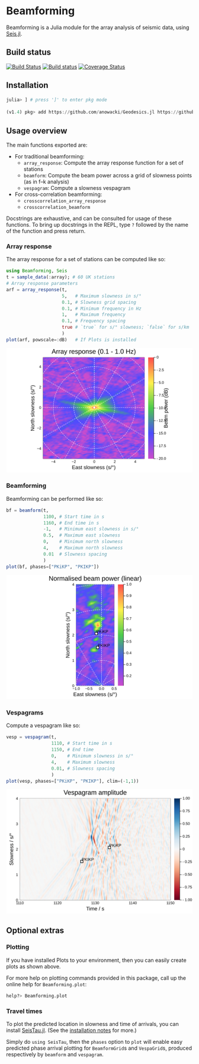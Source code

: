 # Beamforming

Beamforming is a Julia module for the array analysis of seismic
data, using [Seis.jl](https://github.com/anowacki/Seis.jl).

## Build status
[![Build Status](https://travis-ci.org/anowacki/Beamforming.jl.svg?branch=master)](https://travis-ci.org/anowacki/Beamforming.jl)
[![Build status](https://ci.appveyor.com/api/projects/status/voywfa1yu2f72fuk/branch/master?svg=true)](https://ci.appveyor.com/project/AndyNowacki/beamforming-jl/branch/master)
[![Coverage Status](https://coveralls.io/repos/github/anowacki/Beamforming.jl/badge.svg?branch=master)](https://coveralls.io/github/anowacki/Beamforming.jl?branch=master)


## Installation

```julia
julia> ] # press ']' to enter pkg mode

(v1.4) pkg> add https://github.com/anowacki/Geodesics.jl https://github.com/anowacki/Seis.jl https://github.com/anowacki/Beamforming.jl
```

## Usage overview

The main functions exported are:

- For traditional beamforming:
  - `array_response`: Compute the array response function for a set
    of stations
  - `beamform`: Compute the beam power across a grid of slowness points
    (as in f–k analysis)
  - `vespagram`: Compute a slowness vespagram
- For cross-correlation beamforming:
  - `crosscorrelation_array_response`
  - `crosscorrelation_beamform`

Docstrings are exhaustive, and can be consulted for usage of these
functions.  To bring up docstrings in the REPL, type `?` followed
by the name of the function and press return.

### Array response
The array response for a set of stations can be computed like so:
```julia
using Beamforming, Seis
t = sample_data(:array); # 60 UK stations
# Array response parameters
arf = array_response(t,
                     5,   # Maximum slowness in s/°
                     0.1, # Slowness grid spacing
                     0.1, # Minimum frequency in Hz
                     1,   # Maximum frequency
                     0.1, # Frequency spacing
                     true # `true` for s/° slowness; `false` for s/km
                     )
plot(arf, powscale=:dB)   # If Plots is installed
```
![](doc/images/array_response.svg)

### Beamforming
Beamforming can be performed like so:
```julia
bf = beamform(t,
              1100, # Start time in s
              1160, # End time in s
              -1,   # Minimum east slowness in s/°
              0.5,  # Maximum east slowness
              0,    # Minimum north slowness
              4,    # Maximum north slowness
              0.01  # Slowness spacing
              )
plot(bf, phases=["PKiKP", "PKIKP"])
```
![](doc/images/beamforming.svg)

### Vespagrams
Compute a vespagram like so:
```julia
vesp = vespagram(t,
                 1110, # Start time in s
                 1150, # End time
                 0,    # Minimum slowness in s/°
                 4,    # Maximum slowness
                 0.01, # Slowness spacing
                 )
plot(vesp, phases=["PKiKP", "PKIKP"], clim=(-1,1))
```
![](doc/images/vespagram.svg)

## Optional extras

### Plotting
If you have installed Plots to your environment, then you can easily
create plots as shown above.

For more help on plotting commands provided in this package, call up
the online help for `Beamforming.plot`:

```julia
help?> Beamforming.plot
```

### Travel times
To plot the predicted location in slowness and time of arrivals,
you can install [SeisTau.jl](https://github.com/anowacki/SeisTau.jl).
(See the [installation notes](https://github.com/anowacki/SeisTau.jl#installation) for more.)

Simply do `using SeisTau`, then the `phases` option to `plot` will
enable easy predicted phase arrival plotting for `BeamformGrid`s
and `VespaGrid`s, produced respectively by `beamform` and
`vespagram`.
